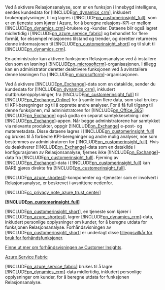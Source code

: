 Ved å aktivere Relasjonsanalyse, som er en funksjon i Innebygd intelligens, sendes kundedata for [!INCLUDE[pn_dynamics_crm](pn-dynamics-crm.md)], inkludert brukeropplysninger, til og lagres i [!INCLUDE[pn_customerinsight_full](pn-customer-insights-full.md)], som er en tjeneste som kjører i Azure, for å beregne relasjons-KPI-er mellom [!INCLUDE[pn_dynamics_crm](pn-dynamics-crm.md)]-brukere og -kunder. Dataene blir også lagret midlertidig i [!INCLUDE[pn_azure_service_fabric](pn-azure-service-fabric.md)] og behandlet for flere formål, for eksempel relasjonens tilstand og trender, og deretter returneres denne informasjonen til [!INCLUDE[pn_customerinsight_short](pn-customer-insights-short.md)] og til slutt til [!INCLUDE[pn_dynamics_crm](pn-dynamics-crm.md)].  
  
 En administrator kan aktivere funksjonen Relasjonsanalyse ved å installere den som en løsning i [!INCLUDE[pn_microsoftcrm](pn-microsoftcrm.md)]-organisasjonen. I tillegg kan en administrator deretter deaktivere funksjonen ved å avinstallere denne løsningen fra [!INCLUDE[pn_microsoftcrm](pn-microsoftcrm.md)]-organisasjonen.  
  
 Ved å aktivere [!INCLUDE[pn_Exchange](pn-exchange.md)]-data som en datakilde, sender du kundedata for [!INCLUDE[pn_dynamics_crm](pn-dynamics-crm.md)], inkludert sluttbrukeropplysninger, fra [!INCLUDE[pn_customerinsight_full](pn-customer-insights-full.md)] til [!INCLUDE[pn_Exchange_Online](pn-exchange-online.md)] for å samle inn flere data, som skal brukes til KPI-beregninger og til å opprette andre analyser.  For å få full tilgang til denne funksjonen, må administratoren for [!INCLUDE[pn_Office_365](pn-office-365.md)] [!INCLUDE[pn_Exchange](pn-exchange.md)] også godta en separat samtykkesetning i den [!INCLUDE[pn_Exchange](pn-exchange.md)]-appen.  Når begge administratorene har samtykket via relevante produkter, oppgir [!INCLUDE[pn_Exchange](pn-exchange.md)] e-post- og møtemetadata. Disse dataene lagres i [!INCLUDE[pn_customerinsight_full](pn-customer-insights-full.md)] og brukes til å forbedre KPI-beregninger og andre mulig analyser, noe som bestemmes av administratoren for [!INCLUDE[pn_customerinsight_full](pn-customer-insights-full.md)]. Hvis du deaktiverer [!INCLUDE[pn_Exchange](pn-exchange.md)]-data som en datakilde i konfigurasjonen av Relasjonsanalyse, fjernes ikke [!INCLUDE[pn_Exchange](pn-exchange.md)]-data fra [!INCLUDE[pn_customerinsight_full](pn-customer-insights-full.md)].  Fjerning av [!INCLUDE[pn_Exchange](pn-exchange.md)]-data i [!INCLUDE[pn_customerinsight_full](pn-customer-insights-full.md)] kan BARE gjøres direkte fra [!INCLUDE[pn_customerinsight_full](pn-customer-insights-full.md)].  
  
 [!INCLUDE[pn_azure_shortest](pn-azure-shortest.md)]-komponenter og -tjenester som er involvert i Relasjonsanalyse, er beskrevet i avsnittene nedenfor.  
  
 [!INCLUDE[cc_privacy_note_azure_trust_center](cc-privacy-note-azure-trust-center.md)]  
  
 **[!INCLUDE[pn_customerinsight_full](pn-customer-insights-full.md)]**  
  
 [!INCLUDE[pn_customerinsight_short](pn-customer-insights-short.md)], en tjeneste som kjører i [!INCLUDE[pn_azure_shortest](pn-azure-shortest.md)], lagrer [!INCLUDE[pn_dynamics_crm](pn-dynamics-crm.md)]-data, inkludert personlige opplysninger om kunder, for å beregne utdata for funksjonen Relasjonsanalyse. Forhåndsvisningen av [!INCLUDE[pn_customerinsight_short](pn-customer-insights-short.md)] er underlagt disse [tilleggsvilkår for bruk for forhåndsfunksjoner](http://go.microsoft.com/fwlink/p/?LinkId=511446).  
  
 [Finne ut mer om forhåndsvisningen av Customer Insights](https://azure.microsoft.com/en-us/services/customer-insights/).  
  
 [Azure Service Fabric](https://azure.microsoft.com/services/service-fabric/)  
  
 [!INCLUDE[pn_azure_service_fabric](pn-azure-service-fabric.md)] brukes til å lagre [!INCLUDE[pn_dynamics_crm](pn-dynamics-crm.md)]-data midlertidig, inkludert personlige opplysninger om kunder, for å beregne utdata for funksjonen Relasjonsanalyse.